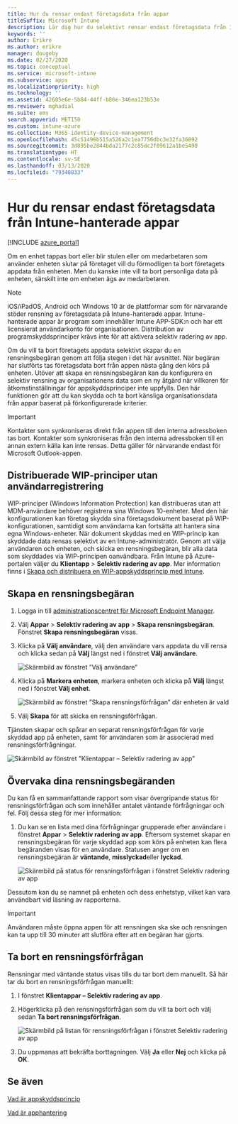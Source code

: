 ```yaml
---
title: Hur du rensar endast företagsdata från appar
titleSuffix: Microsoft Intune
description: Lär dig hur du selektivt rensar endast företagsdata från Intune-hanterade appar med Microsoft Intune.
keywords: ''
author: Erikre
ms.author: erikre
manager: dougeby
ms.date: 02/27/2020
ms.topic: conceptual
ms.service: microsoft-intune
ms.subservice: apps
ms.localizationpriority: high
ms.technology: ''
ms.assetid: 42605e6e-5b84-44ff-b86e-346ea123b53e
ms.reviewer: mghadial
ms.suite: ems
search.appverid: MET150
ms.custom: intune-azure
ms.collection: M365-identity-device-management
ms.openlocfilehash: 45c51496b515a526a2c1ea7756dbc3e32fa36892
ms.sourcegitcommit: 3d895be2844bda2177c2c85dc2f09612a1be5490
ms.translationtype: HT
ms.contentlocale: sv-SE
ms.lasthandoff: 03/13/2020
ms.locfileid: "79340833"
---
```

# <a name="how-to-wipe-only-corporate-data-from-intune-managed-apps"></a>Hur du rensar endast företagsdata från Intune-hanterade appar

[!INCLUDE [azure_portal](../includes/azure_portal.md)]

Om en enhet tappas bort eller blir stulen eller om medarbetaren som använder enheten slutar på företaget vill du förmodligen ta bort företagets appdata från enheten. Men du kanske inte vill ta bort personliga data på enheten, särskilt inte om enheten ägs av medarbetaren.

>[!NOTE]
> iOS/iPadOS, Android och Windows 10 är de plattformar som för närvarande stöder rensning av företagsdata på Intune-hanterade appar. Intune-hanterade appar är program som innehåller Intune APP-SDK:n och har ett licensierat användarkonto för organisationen. Distribution av programskyddsprinciper krävs inte för att aktivera selektiv radering av app.

Om du vill ta bort företagets appdata selektivt skapar du en rensningsbegäran genom att följa stegen i det här avsnittet. När begäran har slutförts tas företagsdata bort från appen nästa gång den körs på enheten. Utöver att skapa en rensningsbegäran kan du konfigurera en selektiv rensning av organisationens data som en ny åtgärd när villkoren för åtkomstinställningar för appskyddsprinciper inte uppfylls. Den här funktionen gör att du kan skydda och ta bort känsliga organisationsdata från appar baserat på förkonfigurerade kriterier.

>[!IMPORTANT]
> Kontakter som synkroniseras direkt från appen till den interna adressboken tas bort. Kontakter som synkroniseras från den interna adressboken till en annan extern källa kan inte rensas. Detta gäller för närvarande endast för Microsoft Outlook-appen.

## <a name="deployed-wip-policies-without-user-enrollment"></a>Distribuerade WIP-principer utan användarregistrering
WIP-principer (Windows Information Protection) kan distribueras utan att MDM-användare behöver registrera sina Windows 10-enheter. Med den här konfigurationen kan företag skydda sina företagsdokument baserat på WIP-konfigurationen, samtidigt som användarna kan fortsätta att hantera sina egna Windows-enheter. När dokument skyddas med en WIP-princip kan skyddade data rensas selektivt av en Intune-administratör. Genom att välja användaren och enheten, och skicka en rensningsbegäran, blir alla data som skyddades via WIP-principen oanvändbara. Från Intune på Azure-portalen väljer du **Klientapp** > **Selektiv radering av app**. Mer information finns i [Skapa och distribuera en WIP-appskyddsprincip med Intune](windows-information-protection-policy-create.md).

## <a name="create-a-wipe-request"></a>Skapa en rensningsbegäran

1. Logga in till [administrationscentret för Microsoft Endpoint Manager](https://go.microsoft.com/fwlink/?linkid=2109431).
2. Välj **Appar** > **Selektiv radering av app** > **Skapa rensningsbegäran**.<br>
   Fönstret **Skapa rensningsbegäran** visas.
3. Klicka på **Välj användare**, välj den användare vars appdata du vill rensa och klicka sedan på **Välj** längst ned i fönstret **Välj användare**.

    ![Skärmbild av fönstret ”Välj användare”](./media/apps-selective-wipe/apps-selective-wipe-01.png)

4. Klicka på **Markera enheten**, markera enheten och klicka på **Välj** längst ned i fönstret **Välj enhet**.

    ![Skärmbild av fönstret ”Skapa rensningsförfrågan” där enheten är vald](./media/apps-selective-wipe/apps-selective-wipe-02.png)

5. Välj **Skapa** för att skicka en rensningsförfrågan.

Tjänsten skapar och spårar en separat rensningsförfrågan för varje skyddad app på enheten, samt för användaren som är associerad med rensningsförfrågningar.

   ![Skärmbild av fönstret ”Klientappar – Selektiv radering av app”](./media/apps-selective-wipe/apps-selective-wipe-03.png)

## <a name="monitor-your-wipe-requests"></a>Övervaka dina rensningsbegäranden

Du kan få en sammanfattande rapport som visar övergripande status för rensningsförfrågan och som innehåller antalet väntande förfrågningar och fel. Följ dessa steg för mer information:

1. Du kan se en lista med dina förfrågningar grupperade efter användare i fönstret **Appar** > **Selektiv radering av app**. Eftersom systemet skapar en rensningsbegäran för varje skyddad app som körs på enheten kan flera begäranden visas för en användare. Statusen anger om en rensningsbegäran är **väntande**, **misslyckad**eller **lyckad**.

    ![Skärmbild på status för rensningsförfrågan i fönstret Selektiv radering av app](./media/apps-selective-wipe/wipe-request-status-1.png)

Dessutom kan du se namnet på enheten och dess enhetstyp, vilket kan vara användbart vid läsning av rapporterna.

>[!IMPORTANT]
> Användaren måste öppna appen för att rensningen ska ske och rensningen kan ta upp till 30 minuter att slutföra efter att en begäran har gjorts.

## <a name="delete-a-wipe-request"></a>Ta bort en rensningsförfrågan

Rensningar med väntande status visas tills du tar bort dem manuellt. Så här tar du bort en rensningsförfrågan manuellt:

1. I fönstret **Klientappar – Selektiv radering av app**.

2. Högerklicka på den rensningsförfrågan som du vill ta bort och välj sedan **Ta bort rensningsförfrågan**.

    ![Skärmbild på listan för rensningsförfrågan i fönstret Selektiv radering av app](./media/apps-selective-wipe/delete-wipe-request.png)

3. Du uppmanas att bekräfta borttagningen. Välj **Ja** eller **Nej** och klicka på **OK**.

## <a name="see-also"></a>Se även
[Vad är appskyddsprincip](app-protection-policy.md)

[Vad är apphantering](app-management.md)
